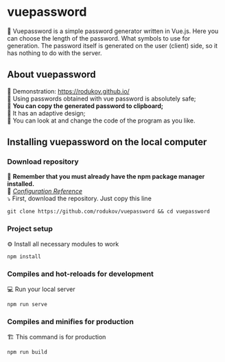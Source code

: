 # vuepassword

🔻 Vuepassword is a simple password generator written in Vue.js. Here you can choose the length of the password. What symbols to use for generation. The password itself is generated on the user (client) side, so it has nothing to do with the server.

## About vuepassword
🔺 Demonstration: https://rodukov.github.io/<br>
🔺 Using passwords obtained with vue password is absolutely safe;<br>
🔺 <strong>You can copy the generated password to clipboard;</strong><br>
🔺 It has an adaptive design;<br>
🔺 You can look at and change the code of the program as you like.

## Installing vuepassword on the local computer
### Download repository
📌 <strong>Remember that you must already have the npm package manager installed.</strong><br>
📌 <i>[Configuration Reference](https://cli.vuejs.org/config/)</i><br>
⤵️ First, download the repository. Just copy this line
```
git clone https://github.com/rodukov/vuepassword && cd vuepassword
```

### Project setup
⚙️ Install all necessary modules to work
```
npm install
```

### Compiles and hot-reloads for development
💻 Run your local server
```
npm run serve
```

### Compiles and minifies for production
🏗 This command is for production
```
npm run build
```

